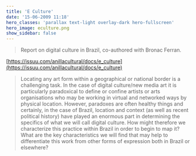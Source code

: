 ```yaml
---
title: 'E Culture'
date: '15-06-2009 11:18'
hero_classes: 'parallax text-light overlay-dark hero-fullscreen'
hero_image: eculture.png
show_sidebar: false
---
```


> Report on digital culture in Brazil, co-authored with Bronac Ferran.

[https://issuu.com/anillacultural/docs/e_culture](https://issuu.com/anillacultural/docs/e_culture)

> Locating any art form within a geographical or national border is a challenging task. In the case of digital culture/new media art it is particularly paradoxical to define or confine artists or arts organisations who may be working in virtual and networked ways by physical location. However, paradoxes are often healthy things and certainly, in the case of Brazil, location and context (as well as recent political history) have played an enormous part in determining the specifics of what we will call digital culture. How might therefore we characterize this practice within Brazil in order to begin to map it? What are the key characteristics we will find that may help to differentiate this work from other forms of expression both in Brazil or elsewhere?

